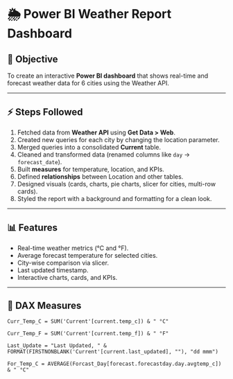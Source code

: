 # 🌦️ Power BI Weather Report Dashboard

## 🎯 Objective
To create an interactive **Power BI dashboard** that shows real-time and forecast weather data for 6 cities using the Weather API.

---

## ⚡ Steps Followed
1. Fetched data from **Weather API** using **Get Data > Web**.  
2. Created new queries for each city by changing the location parameter.  
3. Merged queries into a consolidated **Current** table.  
4. Cleaned and transformed data (renamed columns like `day` → `forecast_date`).  
5. Built **measures** for temperature, location, and KPIs.  
6. Defined **relationships** between Location and other tables.  
7. Designed visuals (cards, charts, pie charts, slicer for cities, multi-row cards).  
8. Styled the report with a background and formatting for a clean look.  

---

## 📊 Features
- Real-time weather metrics (°C and °F).  
- Average forecast temperature for selected cities.  
- City-wise comparison via slicer.  
- Last updated timestamp.  
- Interactive charts, cards, and KPIs.  

---

## 🧮 DAX Measures
```DAX
Curr_Temp_C = SUM('Current'[current.temp_c]) & " °C"

Curr_Temp_F = SUM('Current'[current.temp_f]) & " °F"

Last_Update = "Last Updated, " & FORMAT(FIRSTNONBLANK('Current'[current.last_updated], ""), "dd mmm")

For_Temp_C = AVERAGE(Forcast_Day[forecast.forecastday.day.avgtemp_c]) & " °C"
